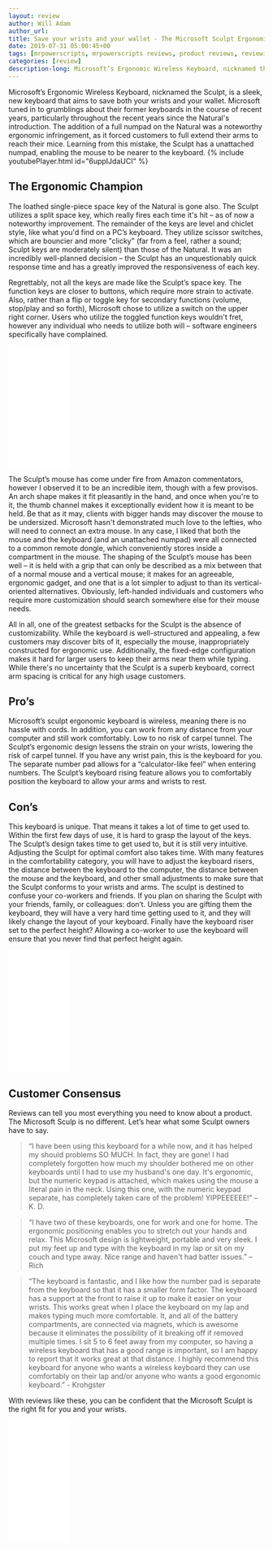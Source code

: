 ```yaml
---
layout: review
author: Will Adam
author_url:
title: Save your wrists and your wallet - The Microsoft Sculpt Ergonomic Wireless Keyboard - Review
date: 2019-07-31 05:00:45+00
tags: [mrpowerscripts, mrpowerscripts reviews, product reviews, reviewing amazon products, amazon product]
categories: [review]
description-long: Microsoft’s Ergonomic Wireless Keyboard, nicknamed the Sculpt, is a sleek, new keyboard that aims to save both your wrists and your wallet. Microsoft tuned in to grumblings about their former keyboards in the course of recent years, particularly throughout the recent years since the Natural's introduction. The addition of a full numpad on the Natural was a noteworthy ergonomic infringement, as it forced customers to full extend their arms to reach their mice. Learning from this mistake, the Sculpt has a unattached numpad, enabling the mouse to be nearer to the keyboard.
---
```


Microsoft’s Ergonomic Wireless Keyboard, nicknamed the Sculpt, is a sleek, new keyboard that aims to save both your wrists and your wallet. Microsoft tuned in to grumblings about their former keyboards in the course of recent years, particularly throughout the recent years since the Natural's introduction. The addition of a full numpad on the Natural was a noteworthy ergonomic infringement, as it forced customers to full extend their arms to reach their mice. Learning from this mistake, the Sculpt has a unattached numpad, enabling the mouse to be nearer to the keyboard.
{% include youtubePlayer.html id="6uppIJdaUCI" %}

## The Ergonomic Champion

The loathed single-piece space key of the Natural is gone also. The Sculpt utilizes a split space key, which really fires each time it's hit – as of now a noteworthy improvement. The remainder of the keys are level and chiclet style, like what you'd find on a PC’s keyboard. They utilize scissor switches, which are bouncier and more "clicky" (far from a feel, rather a sound; Sculpt keys are moderately silent) than those of the Natural. It was an incredibly well-planned decision – the Sculpt has an unquestionably quick response time and has a greatly improved the responsiveness of each key.

Regrettably, not all the keys are made like the Sculpt’s space key. The function keys are closer to buttons, which require more strain to activate. Also, rather than a flip or toggle key for secondary functions (volume, stop/play and so forth), Microsoft chose to utilize a switch on the upper right corner. Users who utilize the toggled function keys wouldn't fret, however any individual who needs to utilize both will – software engineers specifically have complained.

<iframe style="width:120px;height:240px;" marginwidth="0" marginheight="0" scrolling="no" frameborder="0" src="//ws-na.amazon-adsystem.com/widgets/q?ServiceVersion=20070822&OneJS=1&Operation=GetAdHtml&MarketPlace=US&source=ss&ref=as_ss_li_til&ad_type=product_link&tracking_id=mrpowerscript-20&language=en_US&marketplace=amazon&region=US&placement=B00CYX26BC&asins=B00CYX26BC&linkId=0580672fd24de145635e7d260efe4ce4&show_border=true&link_opens_in_new_window=true"></iframe>

The Sculpt’s mouse has come under fire from Amazon commentators, however I observed it to be an incredible item, though with a few provisos. An arch shape makes it fit pleasantly in the hand, and once when you're to it, the thumb channel makes it exceptionally evident how it is meant to be held. Be that as it may, clients with bigger hands may discover the mouse to be undersized. Microsoft hasn't demonstrated much love to the lefties, who will need to connect an extra mouse. In any case, I liked that both the mouse and the keyboard (and an unattached numpad) were all connected to a common remote dongle, which conveniently stores inside a compartment in the mouse. The shaping of the Sculpt’s mouse has been well – it is held with a grip that can only be described as a mix between that of a normal mouse and a vertical mouse; it makes for an agreeable, ergonomic gadget, and one that is a lot simpler to adjust to than its vertical-oriented alternatives. Obviously, left-handed individuals and customers who require more customization should search somewhere else for their mouse needs.

All in all, one of the greatest setbacks for the Sculpt is the absence of customizability. While the keyboard is well-structured and appealing, a few customers may discover bits of it, especially the mouse, inappropriately constructed for ergonomic use. Additionally, the fixed-edge configuration makes it hard for larger users to keep their arms near them while typing. While there's no uncertainty that the Sculpt is a superb keyboard, correct arm spacing is critical for any high usage customers.

## Pro’s

Microsoft’s sculpt ergonomic keyboard is wireless, meaning there is no hassle with cords. In addition, you can work from any distance from your computer and still work comfortably.
Low to no risk of carpel tunnel. The Sculpt’s ergonomic design lessens the strain on your wrists, lowering the risk of carpel tunnel. If you have any wrist pain, this is the keyboard for you.
The separate number pad allows for a “calculator-like feel” when entering numbers.
The Sculpt’s keyboard rising feature allows you to comfortably position the keyboard to allow your arms and wrists to rest.

## Con’s

This keyboard is unique. That means it takes a lot of time to get used to. Within the first few days of use, it is hard to grasp the layout of the keys. The Sculpt’s design takes time to get used to, but it is still very intuitive.
Adjusting the Sculpt for optimal comfort also takes time. With many features in the comfortability category, you will have to adjust the keyboard risers, the distance between the keyboard to the computer, the distance between the mouse and the keyboard, and other small adjustments to make sure that the Sculpt conforms to your wrists and arms.
The sculpt is destined to confuse your co-workers and friends. If you plan on sharing the Sculpt with your friends, family, or colleagues: don’t. Unless you are gifting them the keyboard, they will have a very hard time getting used to it, and they will likely change the layout of your keyboard. Finally have the keyboard riser set to the perfect height? Allowing a co-worker to use the keyboard will ensure that you never find that perfect height again.

<iframe style="width:120px;height:240px;" marginwidth="0" marginheight="0" scrolling="no" frameborder="0" src="//ws-na.amazon-adsystem.com/widgets/q?ServiceVersion=20070822&OneJS=1&Operation=GetAdHtml&MarketPlace=US&source=ss&ref=as_ss_li_til&ad_type=product_link&tracking_id=mrpowerscript-20&language=en_US&marketplace=amazon&region=US&placement=B00CYX26BC&asins=B00CYX26BC&linkId=0580672fd24de145635e7d260efe4ce4&show_border=true&link_opens_in_new_window=true"></iframe>

## Customer Consensus

Reviews can tell you most everything you need to know about a product. The Microsoft Sculp is no different. Let’s hear what some Sculpt owners have to say.

> “I have been using this keyboard for a while now, and it has helped my should problems SO MUCH. In fact, they are gone! I had completely forgotten how much my shoulder bothered me on other keyboards until I had to use my husband's one day. It's ergonomic, but the numeric keypad is attached, which makes using the mouse a literal pain in the neck. Using this one, with the numeric keypad separate, has completely taken care of the problem! YIPPEEEEEE!” – K. D.

> “I have two of these keyboards, one for work and one for home. The ergonomic positioning enables you to stretch out your hands and relax. This Microsoft design is lightweight, portable and very sleek. I put my feet up and type with the keyboard in my lap or sit on my couch and type away. Nice range and haven't had batter issues.” – Rich

> “The keyboard is fantastic, and I like how the number pad is separate from the keyboard so that it has a smaller form factor. The keyboard has a support at the front to raise it up to make it easier on your wrists. This works great when I place the keyboard on my lap and makes typing much more comfortable. It, and all of the battery compartments, are connected via magnets, which is awesome because it eliminates the possibility of it breaking off if removed multiple times. I sit 5 to 6 feet away from my computer, so having a wireless keyboard that has a good range is important, so I am happy to report that it works great at that distance. I highly recommend this keyboard for anyone who wants a wireless keyboard they can use comfortably on their lap and/or anyone who wants a good ergonomic keyboard.” - Krohgster

With reviews like these, you can be confident that the Microsoft Sculpt is the right fit for you and your wrists.

<iframe style="width:120px;height:240px;" marginwidth="0" marginheight="0" scrolling="no" frameborder="0" src="//ws-na.amazon-adsystem.com/widgets/q?ServiceVersion=20070822&OneJS=1&Operation=GetAdHtml&MarketPlace=US&source=ss&ref=as_ss_li_til&ad_type=product_link&tracking_id=mrpowerscript-20&language=en_US&marketplace=amazon&region=US&placement=B00CYX26BC&asins=B00CYX26BC&linkId=0580672fd24de145635e7d260efe4ce4&show_border=true&link_opens_in_new_window=true"></iframe>
